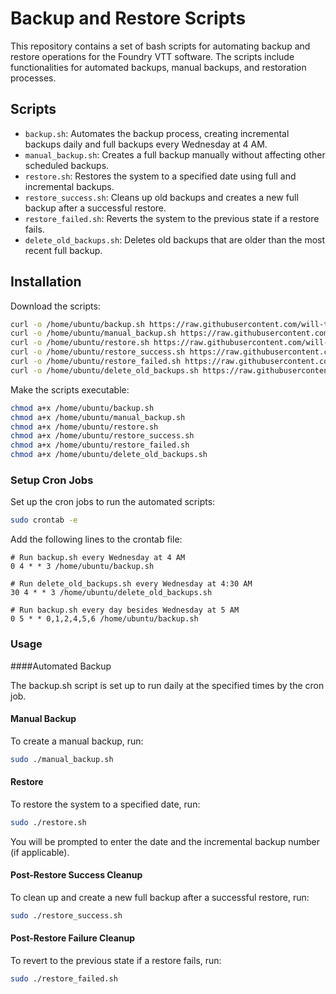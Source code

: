 # Backup and Restore Scripts

This repository contains a set of bash scripts for automating backup and restore operations for the Foundry VTT software. The scripts include functionalities for automated backups, manual backups, and restoration processes.

## Scripts

- `backup.sh`: Automates the backup process, creating incremental backups daily and full backups every Wednesday at 4 AM.
- `manual_backup.sh`: Creates a full backup manually without affecting other scheduled backups.
- `restore.sh`: Restores the system to a specified date using full and incremental backups.
- `restore_success.sh`: Cleans up old backups and creates a new full backup after a successful restore.
- `restore_failed.sh`: Reverts the system to the previous state if a restore fails.
- `delete_old_backups.sh`: Deletes old backups that are older than the most recent full backup.

## Installation

Download the scripts:

```bash
curl -o /home/ubuntu/backup.sh https://raw.githubusercontent.com/will-the-drifter/foundryvtt-backup-scripts/main/backup.sh
curl -o /home/ubuntu/manual_backup.sh https://raw.githubusercontent.com/will-the-drifter/foundryvtt-backup-scripts/main/manual_backup.sh
curl -o /home/ubuntu/restore.sh https://raw.githubusercontent.com/will-the-drifter/foundryvtt-backup-scripts/main/restore.sh
curl -o /home/ubuntu/restore_success.sh https://raw.githubusercontent.com/will-the-drifter/foundryvtt-backup-scripts/main/restore_success.sh
curl -o /home/ubuntu/restore_failed.sh https://raw.githubusercontent.com/will-the-drifter/foundryvtt-backup-scripts/main/restore_failed.sh
curl -o /home/ubuntu/delete_old_backups.sh https://raw.githubusercontent.com/will-the-drifter/foundryvtt-backup-scripts/main/delete_old_backups.sh
```

Make the scripts executable:

```bash
chmod a+x /home/ubuntu/backup.sh
chmod a+x /home/ubuntu/manual_backup.sh
chmod a+x /home/ubuntu/restore.sh
chmod a+x /home/ubuntu/restore_success.sh
chmod a+x /home/ubuntu/restore_failed.sh
chmod a+x /home/ubuntu/delete_old_backups.sh
```

### Setup Cron Jobs
Set up the cron jobs to run the automated scripts:

```bash
sudo crontab -e
```

Add the following lines to the crontab file:

```cron
# Run backup.sh every Wednesday at 4 AM
0 4 * * 3 /home/ubuntu/backup.sh

# Run delete_old_backups.sh every Wednesday at 4:30 AM
30 4 * * 3 /home/ubuntu/delete_old_backups.sh

# Run backup.sh every day besides Wednesday at 5 AM
0 5 * * 0,1,2,4,5,6 /home/ubuntu/backup.sh
```

### Usage
####Automated Backup

The backup.sh script is set up to run daily at the specified times by the cron job.

#### Manual Backup
To create a manual backup, run:

```bash
sudo ./manual_backup.sh
```

#### Restore
To restore the system to a specified date, run:

```bash
sudo ./restore.sh
```
You will be prompted to enter the date and the incremental backup number (if applicable).

#### Post-Restore Success Cleanup
To clean up and create a new full backup after a successful restore, run:

```bash
sudo ./restore_success.sh
```

#### Post-Restore Failure Cleanup
To revert to the previous state if a restore fails, run:

```bash
sudo ./restore_failed.sh
```